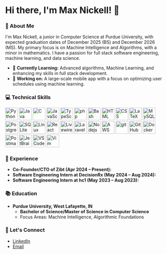 # Hi there, I'm Max Nickell! 👋
 
### 🚀 About Me 

I'm Max Nickell, a junior in Computer Science at Purdue University, with expected graduation dates of December 2025 (BS) and December 2026 (MS). My primary focus is on Machine Intelligence and Algorithms, with a minor in mathematics. I have a passion for full stack software engineering, machine learning, and data science.

- 🌱 **Currently Learning:** Advanced algorithms, Machine Learning, and enhancing my skills in full stack development.
- 🔭 **Working on:** A large-scale mobile app with a focus on optimizing user schedules using machine learning.

### 💻 Technical Skills
<img src="https://cdn.jsdelivr.net/gh/devicons/devicon@2.16.0/icons/python/python-original.svg" alt="Python" width="40" height="40"/> <img src="https://cdn.jsdelivr.net/gh/devicons/devicon@2.16.0/icons/java/java-original.svg" alt="Java" width="40" height="40"/> <img src="https://cdn.jsdelivr.net/gh/devicons/devicon@2.16.0/icons/c/c-original.svg" alt="C" width="40" height="40"/> <img src="https://cdn.jsdelivr.net/gh/devicons/devicon@2.16.0/icons/javascript/javascript-original.svg" alt="JavaScript" width="40" height="40"/> <img src="https://cdn.jsdelivr.net/gh/devicons/devicon@2.16.0/icons/typescript/typescript-original.svg" alt="TypeScript" width="40" height="40"/> <img src="https://cdn.jsdelivr.net/gh/devicons/devicon@2.16.0/icons/php/php-original.svg" alt="php" width="40" height="40"/> <img src="https://cdn.jsdelivr.net/gh/devicons/devicon@2.16.0/icons/bash/bash-original.svg" alt="Bash" width="40" height="40"/> <img src="https://cdn.jsdelivr.net/gh/devicons/devicon@2.16.0/icons/html5/html5-original.svg" alt="HTML" width="40" height="40"/> <img src="https://cdn.jsdelivr.net/gh/devicons/devicon@2.16.0/icons/css3/css3-original.svg" alt="CSS" width="40" height="40"/> <img src="https://cdn.jsdelivr.net/gh/devicons/devicon@2.16.0/icons/latex/latex-original.svg" alt="LaTeX" width="40" height="40"/> <img src="https://cdn.jsdelivr.net/gh/devicons/devicon@2.16.0/icons/mysql/mysql-original.svg" alt="MySQL" width="40" height="40"/> <img src="https://cdn.jsdelivr.net/gh/devicons/devicon@2.16.0/icons/postgresql/postgresql-original.svg" alt="PostgreSQL" width="40" height="40"/> <img src="https://cdn.jsdelivr.net/gh/devicons/devicon@2.16.0/icons/sqlite/sqlite-original.svg" alt="SQLite" width="40" height="40"/> <img src="https://cdn.jsdelivr.net/gh/devicons/devicon@2.16.0/icons/linux/linux-original.svg" alt="Linux" width="40" height="40"/> <img src="https://cdn.jsdelivr.net/gh/devicons/devicon@2.16.0/icons/react/react-original.svg" alt="React" width="40" height="40"/> <img src="https://cdn.jsdelivr.net/gh/devicons/devicon@2.16.0/icons/livewire/livewire-original.svg" alt="Livewire" width="40" height="40"/> <img src="https://cdn.jsdelivr.net/gh/devicons/devicon@2.16.0/icons/laravel/laravel-original.svg" alt="Laravel" width="40" height="40"/> <img src="https://cdn.jsdelivr.net/gh/devicons/devicon@2.16.0/icons/nodejs/nodejs-original.svg" alt="Nodejs" width="40" height="40"/> <img src="https://cdn.jsdelivr.net/gh/devicons/devicon@latest/icons/amazonwebservices/amazonwebservices-original-wordmark.svg" alt="AWS" width="40" height="40"/> <img src="https://cdn.jsdelivr.net/gh/devicons/devicon@2.16.0/icons/git/git-original.svg" alt="git" width="40" height="40"/> <img src="https://cdn.jsdelivr.net/gh/devicons/devicon@2.16.0/icons/github/github-original.svg" alt="GitHub" width="40" height="40"/> <img src="https://cdn.jsdelivr.net/gh/devicons/devicon@2.16.0/icons/docker/docker-original.svg" alt="Docker" width="40" height="40"/> <img src="https://cdn.jsdelivr.net/gh/devicons/devicon@2.16.0/icons/postman/postman-original.svg" alt="Postman" width="40" height="40"/> <img 
src="https://cdn.jsdelivr.net/gh/devicons/devicon@latest/icons/jetbrains/jetbrains-original.svg" alt="JetBrains" width="40" height="40"/> <img
src="https://cdn.jsdelivr.net/gh/devicons/devicon@latest/icons/vscode/vscode-original.svg" alt="VSCode" width="40" height="40"/> <img
src="https://cdn.jsdelivr.net/gh/devicons/devicon@latest/icons/vim/vim-original.svg" alt="Vim" width="40" height="40"/>

### 💼 Experience 
- **Co-Founder/CTO of Zibt (Apr 2024 – Present):**
- **Software Engineering Intern at DecisionRx (May 2024 – Aug 2024):**
- **Software Engineering Intern at hc1 (May 2023 – Aug 2023):**

### 📚 Education

- **Purdue University, West Lafayette, IN**
  - **Bachelor of Science/Master of Science in Computer Science** 
  - Focus Areas: Machine Intelligence, Algorithmic Foundations

### 🤝 Let's Connect
- [LinkedIn](https://www.linkedin.com/in/maxnickell)
- [Email](mailto:maxanickell@gmail.com)
